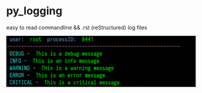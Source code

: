 # py_logging
easy to read commandline  &amp;&amp; .rst (reStructured) log files

![Image of Commandline](https://raw.githubusercontent.com/doyousketch2/py_logging/main/commandline.png)

